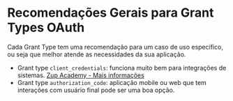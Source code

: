 # Recomendações Gerais para Grant Types OAuth

Cada Grant Type tem uma recomendação para um caso de uso específico, ou seja que melhor atende
as necessidades da sua aplicação.

- Grant type `client_credentials`: funciona muito bem para integrações de sistemas. [Zup Academy - Mais informações](oauth_recomendacao_client_credentials.md)
- Grant type `authorization_code`: aplicação mobile ou web que tem interações com usuário final pode ser uma boa opção.
